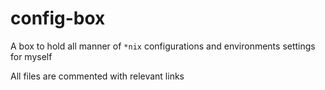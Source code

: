 # config-box
A box to hold all manner of `*nix` configurations and environments settings for myself

All files are commented with relevant links
